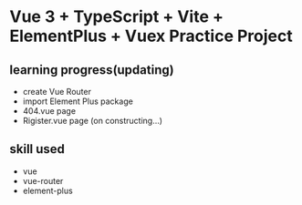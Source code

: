 # Vue 3 + TypeScript + Vite + ElementPlus + Vuex Practice Project

## learning progress(updating)

- create Vue Router
- import Element Plus package
- 404.vue page
- Rigister.vue page (on constructing...)

## skill used

- vue
- vue-router
- element-plus
